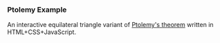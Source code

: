 ### Ptolemy Example
An interactive equilateral triangle variant of [Ptolemy's theorem](https://en.wikipedia.org/wiki/Ptolemy's_theorem#Equilateral_triangle) written in HTML+CSS+JavaScript.
